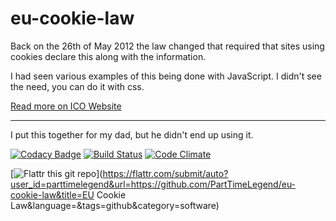 eu-cookie-law
=============

Back on the 26th of May 2012 the law changed that required that sites using cookies declare this along with the information.

I had seen various examples of this being done with JavaScript. I didn't see the need, you can do it with css.

[Read more on ICO Website](http://www.ico.org.uk/for_organisations/privacy_and_electronic_communications/the_guide/cookies)

-------

I put this together for my dad, but he didn't end up using it.

[![Codacy Badge](https://api.codacy.com/project/badge/Grade/36997648f40b483f8dca5d9c891b9e40)](https://www.codacy.com/app/PartTimeLegend/eu-cookie-law?utm_source=github.com&utm_medium=referral&utm_content=PartTimeLegend/eu-cookie-law&utm_campaign=badger)
[![Build Status](https://travis-ci.org/PartTimeLegend/eu-cookie-law.png?branch=master)](https://travis-ci.org/PartTimeLegend/eu-cookie-law) [![Code Climate](https://codeclimate.com/github/PartTimeLegend/eu-cookie-law/badges/gpa.svg)](https://codeclimate.com/github/PartTimeLegend/eu-cookie-law)

[![Flattr this git repo](http://api.flattr.com/button/flattr-badge-large.png)](https://flattr.com/submit/auto?user_id=parttimelegend&url=https://github.com/PartTimeLegend/eu-cookie-law&title=EU Cookie Law&language=&tags=github&category=software) 

